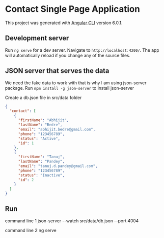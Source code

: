 # Contact Single Page Application

This project was generated with [Angular CLI](https://github.com/angular/angular-cli) version 6.0.1.

## Development server

Run `ng serve` for a dev server. Navigate to `http://localhost:4200/`. The app will automatically reload if you change any of the source files.

## JSON server that serves the data

We need the fake data to work with that is why I am using json-server package.
Run `npm install -g json-server` to install json-server

Create a db.json file in src/data folder

```json
{
  "contact": [
    {
      "firstName": "Abhijit",
      "lastName": "Bedre",
      "email": "abhijit.bedre@gmail.com",
      "phone": "123456789",
      "status": "Active",
      "id": 1
    },
    {
      "firstName": "Tanuj",
      "lastName": "Pandey",
      "email": "tanuj.d.pandey@gmail.com",
      "phone": "123456789",
      "status": "Inactive",
      "id": 2
    }
  ]
}
```

## Run
command line 1
json-server --watch src/data/db.json --port 4004

command line 2
ng serve
